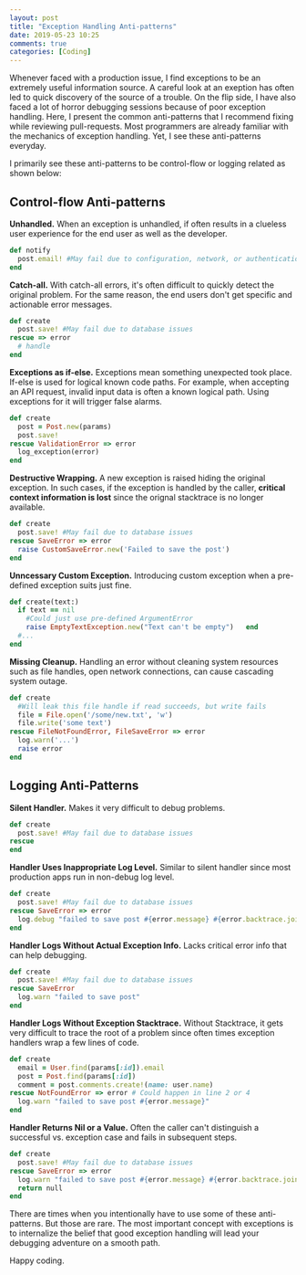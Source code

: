 ```yaml
---
layout: post
title: "Exception Handling Anti-patterns"
date: 2019-05-23 10:25
comments: true
categories: [Coding]
---
```


Whenever faced with a production issue, I find exceptions to be an extremely useful
information source. A careful look at an
exeption has often led to quick discovery
of the source of a trouble. On the flip side, I have also
faced a lot of horror debugging sessions because of poor exception handling.
Here, I present the common anti-patterns that I recommend fixing while
reviewing pull-requests. Most programmers are already familiar with the mechanics of exception
handling. Yet, I see these anti-patterns everyday.

I primarily see these anti-patterns to be control-flow or logging related as shown below:

## Control-flow Anti-patterns

**Unhandled.** When an exception is unhandled, if often results in a
clueless user experience for the end user as well as the developer.
```ruby
def notify
  post.email! #May fail due to configuration, network, or authentication
end
```

**Catch-all.** With catch-all errors, it's often difficult to quickly detect the
original problem. For the same reason, the end users don't get specific
and actionable error messages.
```ruby
def create
  post.save! #May fail due to database issues
rescue => error
  # handle
end
```

**Exceptions as if-else.** Exceptions mean something unexpected took
place. If-else is used for logical known code paths. For example, when
accepting an API request, invalid input data is often a known logical
path. Using exceptions for it will trigger false alarms.

```ruby
def create
  post = Post.new(params)
  post.save!
rescue ValidationError => error
  log_exception(error)
end
```

**Destructive Wrapping.** A new exception is raised hiding the original exception. In such cases,
if the exception is handled by the caller, **critical context information
is lost** since the orignal stacktrace is no longer available.
```ruby
def create
  post.save! #May fail due to database issues
rescue SaveError => error
  raise CustomSaveError.new('Failed to save the post')
end
```

**Unncessary Custom Exception.** Introducing custom exception when a pre-defined exception suits just
fine.
```ruby
def create(text:)
  if text == nil
    #Could just use pre-defined ArgumentError
    raise EmptyTextException.new("Text can't be empty")   end
  #...
end
```

**Missing Cleanup.** Handling an error without cleaning system resources such as file
handles, open network connections, can cause cascading system outage.

```ruby
def create
  #Will leak this file handle if read succeeds, but write fails
  file = File.open('/some/new.txt', 'w')
  file.write('some text')
rescue FileNotFoundError, FileSaveError => error
  log.warn('...')
  raise error
end
```


## Logging Anti-Patterns

**Silent Handler.** Makes it very difficult to debug problems.
```ruby
def create
  post.save! #May fail due to database issues
rescue
end
```

**Handler Uses Inappropriate Log Level.** Similar to silent handler since most production apps run in non-debug
log level.

```ruby
def create
  post.save! #May fail due to database issues
rescue SaveError => error
  log.debug "failed to save post #{error.message} #{error.backtrace.join}"
end
```

**Handler Logs Without Actual Exception Info.** Lacks critical error info that can help debugging.
```ruby
def create
  post.save! #May fail due to database issues
rescue SaveError
  log.warn "failed to save post"
end
```

**Handler Logs Without Exception Stacktrace.** Without Stacktrace, it gets very difficult to trace the root of a
problem since often times exception handlers wrap a few lines of code.
```ruby
def create
  email = User.find(params[:id]).email
  post = Post.find(params[:id])
  comment = post.comments.create!(name: user.name)
rescue NotFoundError => error # Could happen in line 2 or 4
  log.warn "failed to save post #{error.message}"
end
```

**Handler Returns Nil or a Value.** Often the caller can't distinguish a successful vs. exception case and
fails in subsequent steps.
```ruby
def create
  post.save! #May fail due to database issues
rescue SaveError => error
  log.warn "failed to save post #{error.message} #{error.backtrace.join}"
  return null
end
```

There are times when you intentionally have to use some of these
anti-patterns. But those are rare. The most important concept with
exceptions is to internalize the belief that good exception handling
will lead your debugging adventure on a smooth path.

Happy coding.
